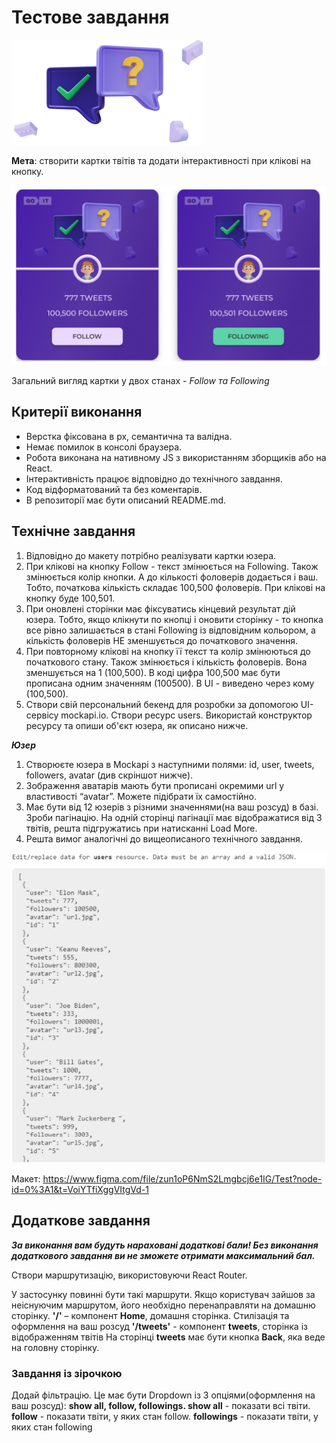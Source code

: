 <h1>Тестове завдання</h1>

![logo](src/assets/picture.png)

<b>Мета</b>: створити картки твітів та додати інтерактивності при клікові на кнопку.

![userCerd](src/assets/Screenshot-1.png)

Загальний вигляд картки у двох станах - *Follow та Following*


<h2>Критерії виконання</h2>

<ul>
  <li>Верстка фіксована в рх, семантична та валідна.</li>
  <li>Немає помилок в консолі браузера.</li>
  <li>Робота виконана на нативному JS з використанням зборщиків або на React.</li>
  <li>Інтерактивність працює відповідно до технічного завдання.</li>
  <li>Код відформатований та без коментарів.</li>
  <li>В репозиторії має бути описаний README.md.</li>
</ul>


<h2>Технічне завдання</h2>

<ol>
  <li>Відповідно до макету потрібно реалізувати картки юзера.</li>
  <li>При клікові на кнопку Follow - текст змінюється на Following. Також змінюється колір кнопки. А до кількості фоловерів додається і ваш. Тобто, початкова кількість складає 100,500 фоловерів. При клікові на кнопку буде 100,501.</li>
  <li>При оновлені сторінки має фіксуватись кінцевий результат дій юзера. Тобто, якщо клікнути по кнопці і оновити сторінку - то кнопка все рівно залишається в стані Following із відповідним кольором, а кількість фоловерів НЕ зменшується до початкового значення.</li>
  <li>При повторному клікові на кнопку її текст та колір змінюються до початкового стану. Також змінюється і кількість фоловерів. Вона зменшується на 1 (100,500).
В коді цифра 100,500 має бути прописана одним значенням (100500). В UI - виведено через кому (100,500).</li>
  <li>Створи свій персональний бекенд для розробки за допомогою UI-сервісу mockapi.io. Створи ресурс users. Використай конструктор ресурсу та опиши об'єкт юзера, як описано нижче.</li>
</ol>


<b>*Юзер*</b>

<ol>
  <li>Створюєте юзера в Mockapi з наступними полями: id, user, tweets, followers, avatar (див скріншот нижче).</li>
  <li>Зображення аватарів мають бути прописані окремими url у властивості “avatar”. Можете підібрати їх самостійно.</li>
  <li>Має бути від 12 юзерів з різними значеннями(на ваш розсуд) в базі. Зроби пагінацію. На одній сторінці пагінації має відображатися від 3 твітів, решта підгружатись при натисканні Load More.
</li>
  <li>Решта вимог аналогічні до вищеописаного технічного завдання.</li>
</ol>

![userCerd](src/assets/Screenshot-2.png)

Макет: https://www.figma.com/file/zun1oP6NmS2Lmgbcj6e1IG/Test?node-id=0%3A1&t=VoiYTfiXggVItgVd-1

<h2>Додаткове завдання</h2>

<b>*За виконання вам будуть нараховані додаткові бали! Без виконання додаткового завдання ви не зможете отримати максимальний бал.*</b>

Створи маршрутизацію, використовуючи React Router.

У застосунку повинні бути такі маршрути. Якщо користувач зайшов за неіснуючим маршрутом, його необхідно перенаправляти на домашню сторінку. **'/'** – компонент **Home**, домашня сторінка. Стилізація та оформлення на ваш розсуд **'/tweets'** - компонент **tweets**, сторінка із відображенням твітів На сторінці **tweets** має бути кнопка **Back**, яка веде на головну сторінку.

<h3>Завдання із зірочкою</h3>

Додай фільтрацію. Це має бути Dropdown із 3 опціями(оформлення на ваш розсуд): **show all, follow, followings. show all** - показати всі твіти. **follow** - показати твіти, у яких стан follow. **followings** - показати твіти, у яких стан following
